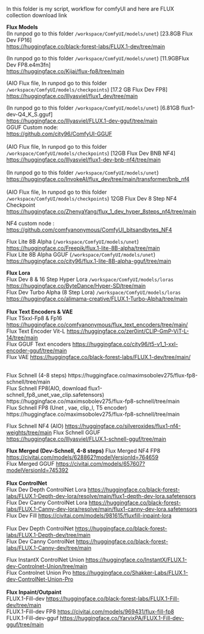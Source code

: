 In this folder is my script, workflow for comfyUI and here are FLUX collection download link

**Flux Models** <br>
(In runpod go to this folder ```/workspace/ComfyUI/models/unet```) [23.8GB Flux Dev FP16] <br>
https://huggingface.co/black-forest-labs/FLUX.1-dev/tree/main <br>

(In runpod go to this folder ```/workspace/ComfyUI/models/unet```) [11.9GBFlux Dev FP8.e4m3fn] <br>
https://huggingface.co/Kijai/flux-fp8/tree/main <br>

(AIO Flux file, In runpod go to this folder ```/workspace/ComfyUI/models/checkpoints```) [17.2 GB Flux Dev FP8]<br>
 https://huggingface.co/lllyasviel/flux1_dev/tree/main <br>
 
(In runpod go to this folder ```/workspace/ComfyUI/models/unet```) [6.81GB flux1-dev-Q4_K_S.gguf] <br>
https://huggingface.co/lllyasviel/FLUX.1-dev-gguf/tree/main <br>
GGUF Custom node: <br>
https://github.com/city96/ComfyUI-GGUF <br>
<br>
(AIO Flux file, In runpod go to this folder ```/workspace/ComfyUI/models/checkpoints```) [12GB Flux Dev BNB NF4] <br>
https://huggingface.co/lllyasviel/flux1-dev-bnb-nf4/tree/main <br>
<br>
(In runpod go to this folder ```/workspace/ComfyUI/models/unet```) <br> https://huggingface.co/InvokeAI/flux_dev/tree/main/transformer/bnb_nf4 <br>
<br> 
(AIO Flux file, In runpod go to this folder ```/workspace/ComfyUI/models/checkpoints```) 12GB Flux Dev 8 Step NF4 Checkpoint<br> 
https://huggingface.co/ZhenyaYang/flux_1_dev_hyper_8steps_nf4/tree/main <br>

NF4 custom node : https://github.com/comfyanonymous/ComfyUI_bitsandbytes_NF4 <br>

Flux Lite 8B Alpha  (```/workspace/ComfyUI/models/unet```) https://huggingface.co/Freepik/flux.1-lite-8B-alpha/tree/main <br>
Flux Lite 8B Alpha GGUF (```/workspace/ComfyUI/models/unet```) https://huggingface.co/city96/flux.1-lite-8B-alpha-gguf/tree/main <br>

**Flux Lora** <br>
Flux Dev 8 & 16 Step Hyper Lora ```/workspace/ComfyUI/models/loras``` https://huggingface.co/ByteDance/Hyper-SD/tree/main <br>
Flux Dev Turbo Alpha (8 Step Lora) ```/workspace/ComfyUI/models/loras``` https://huggingface.co/alimama-creative/FLUX.1-Turbo-Alpha/tree/main <br>
<br>
**Flux Text Encoders & VAE** <br>
Flux T5xxl-Fp8 & Fp16 https://huggingface.co/comfyanonymous/flux_text_encoders/tree/main/ <br>
Flux Text Encoder Vit-L https://huggingface.co/zer0int/CLIP-GmP-ViT-L-14/tree/main <br>
Flux GGUF Text encoders  https://huggingface.co/city96/t5-v1_1-xxl-encoder-gguf/tree/main <br>
Flux VAE https://huggingface.co/black-forest-labs/FLUX.1-dev/tree/main/ <br>

<br>
Flux Schnell (4-8 steps) https://huggingface.co/maximsobolev275/flux-fp8-schnell/tree/main  <br>
Flux Schnell FP8(AIO, download flux1-schnell_fp8_unet_vae_clip.safetensors) https://huggingface.co/maximsobolev275/flux-fp8-schnell/tree/main <br>
Flux Schnell FP8 (Unet ,  vae, clip_l, T5 encoder) https://huggingface.co/maximsobolev275/flux-fp8-schnell/tree/main <br>

Flux Schnell NF4 (AIO) https://huggingface.co/silveroxides/flux1-nf4-weights/tree/main
Flux Schnell GGUF https://huggingface.co/lllyasviel/FLUX.1-schnell-gguf/tree/main

**Flux Merged (Dev-Schnell, 4-8 steps)**
Flux Merged NF4 FP8 https://civitai.com/models/628862?modelVersionId=764659 <br>
Flux Merged GGUF https://civitai.com/models/657607?modelVersionId=745392 <br>
<br>
**Flux ControlNet** <br>
Flux Dev Depth ControlNet Lora https://huggingface.co/black-forest-labs/FLUX.1-Depth-dev-lora/resolve/main/flux1-depth-dev-lora.safetensors <br>
Flux Dev Canny ControlNet Lora https://huggingface.co/black-forest-labs/FLUX.1-Canny-dev-lora/resolve/main/flux1-canny-dev-lora.safetensors
Flux Dev Fill https://civitai.com/models/981615/fluxfill-inpaint-lora <br>
<br>
Flux Dev Depth ControlNet  https://huggingface.co/black-forest-labs/FLUX.1-Depth-dev/tree/main <br>
Flux Dev Canny ControlNet https://huggingface.co/black-forest-labs/FLUX.1-Canny-dev/tree/main<br>

Flux InstantX ControlNet Union https://huggingface.co/InstantX/FLUX.1-dev-Controlnet-Union/tree/main <br>
Flux Controlnet Union Pro https://huggingface.co/Shakker-Labs/FLUX.1-dev-ControlNet-Union-Pro<br>
<br>
**Flux Inpaint/Outpaint** <br>
FLUX.1-Fill-dev https://huggingface.co/black-forest-labs/FLUX.1-Fill-dev/tree/main<br>
FLUX.1-Fill-dev FP8 https://civitai.com/models/969431/flux-fill-fp8<br>
FLUX.1-Fill-dev-gguf https://huggingface.co/YarvixPA/FLUX.1-Fill-dev-gguf/tree/main<br>
